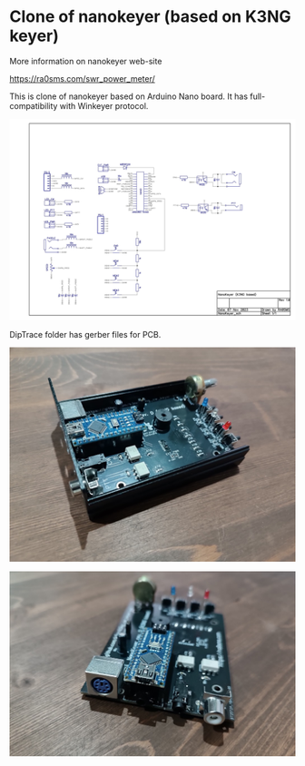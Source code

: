 # Clone of nanokeyer (based on K3NG keyer)

More information on nanokeyer web-site

https://ra0sms.com/swr_power_meter/

This is clone of nanokeyer based on Arduino Nano board. It has full-compatibility with Winkeyer protocol.

![](DipTrace/nanokeyer.jpg)

DipTrace folder has gerber files for PCB.

![](pics/1.jpg)

![](pics/2.jpg)